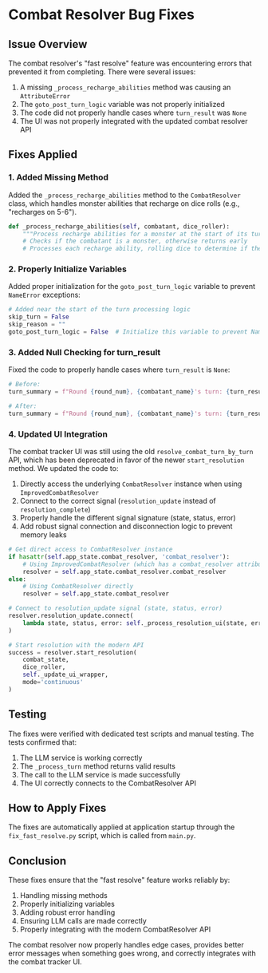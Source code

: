 # Combat Resolver Bug Fixes

## Issue Overview

The combat resolver's "fast resolve" feature was encountering errors that prevented it from completing. There were several issues:

1. A missing `_process_recharge_abilities` method was causing an `AttributeError`
2. The `goto_post_turn_logic` variable was not properly initialized
3. The code did not properly handle cases where `turn_result` was `None`
4. The UI was not properly integrated with the updated combat resolver API

## Fixes Applied

### 1. Added Missing Method

Added the `_process_recharge_abilities` method to the `CombatResolver` class, which handles monster abilities that recharge on dice rolls (e.g., "recharges on 5-6").

```python
def _process_recharge_abilities(self, combatant, dice_roller):
    """Process recharge abilities for a monster at the start of its turn."""
    # Checks if the combatant is a monster, otherwise returns early
    # Processes each recharge ability, rolling dice to determine if they recharge
```

### 2. Properly Initialize Variables

Added proper initialization for the `goto_post_turn_logic` variable to prevent `NameError` exceptions:

```python
# Added near the start of the turn processing logic
skip_turn = False
skip_reason = ""
goto_post_turn_logic = False  # Initialize this variable to prevent NameError
```

### 3. Added Null Checking for turn_result

Fixed the code to properly handle cases where `turn_result` is `None`:

```python
# Before:
turn_summary = f"Round {round_num}, {combatant_name}'s turn: {turn_result.get('narrative', 'No action.')}"

# After:
turn_summary = f"Round {round_num}, {combatant_name}'s turn: {turn_result.get('narrative', 'No action.') if turn_result else 'No result available.'}"
```

### 4. Updated UI Integration

The combat tracker UI was still using the old `resolve_combat_turn_by_turn` API, which has been deprecated in favor of the newer `start_resolution` method. We updated the code to:

1. Directly access the underlying `CombatResolver` instance when using `ImprovedCombatResolver`
2. Connect to the correct signal (`resolution_update` instead of `resolution_complete`)
3. Properly handle the different signal signature (state, status, error)
4. Add robust signal connection and disconnection logic to prevent memory leaks

```python
# Get direct access to CombatResolver instance
if hasattr(self.app_state.combat_resolver, 'combat_resolver'):
    # Using ImprovedCombatResolver (which has a combat_resolver attribute)
    resolver = self.app_state.combat_resolver.combat_resolver
else:
    # Using CombatResolver directly
    resolver = self.app_state.combat_resolver

# Connect to resolution_update signal (state, status, error)
resolver.resolution_update.connect(
    lambda state, status, error: self._process_resolution_ui(state, error)
)

# Start resolution with the modern API
success = resolver.start_resolution(
    combat_state,
    dice_roller,
    self._update_ui_wrapper, 
    mode='continuous'
)
```

## Testing

The fixes were verified with dedicated test scripts and manual testing. The tests confirmed that:

1. The LLM service is working correctly
2. The `_process_turn` method returns valid results
3. The call to the LLM service is made successfully
4. The UI correctly connects to the CombatResolver API

## How to Apply Fixes

The fixes are automatically applied at application startup through the `fix_fast_resolve.py` script, which is called from `main.py`.

## Conclusion

These fixes ensure that the "fast resolve" feature works reliably by:

1. Handling missing methods
2. Properly initializing variables
3. Adding robust error handling
4. Ensuring LLM calls are made correctly
5. Properly integrating with the modern CombatResolver API

The combat resolver now properly handles edge cases, provides better error messages when something goes wrong, and correctly integrates with the combat tracker UI. 